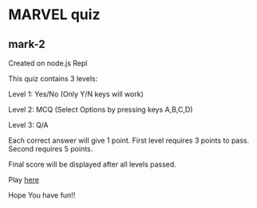 # MARVEL quiz

## mark-2

Created on node.js Repl

This quiz contains 3 levels:

Level 1: Yes/No (Only Y/N keys will work)

Level 2: MCQ (Select Options by pressing keys A,B,C,D)

Level 3: Q/A

Each correct answer will give 1 point. First level requires 3 points to pass. Second requires 5 points.

Final score will be displayed after all levels passed.

Play [here](https://replit.com/@JagrutSharma/mark-2?embed=1&output=1)

Hope You have fun!!
